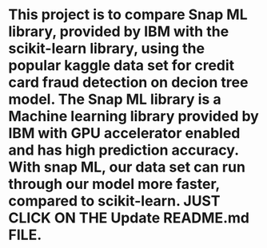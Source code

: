 # This project is to compare Snap ML library, provided by IBM with the scikit-learn library, using the popular kaggle data set for credit card fraud detection on decion tree model. The Snap ML library is a Machine learning library provided by IBM with GPU accelerator enabled and has high prediction accuracy. With snap ML, our data set can run through our model more faster, compared to scikit-learn. JUST CLICK ON THE Update README.md FILE.
